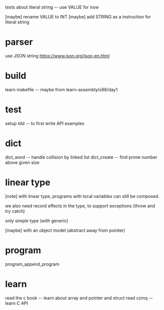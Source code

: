 tests about literal string -- use VALUE for now

[maybe] rename VALUE to INT
[maybe] add STRING as a instruction for literal string

# parser

use JSON string https://www.json.org/json-en.html

# build

learn makefile -- maybe from learn-assembly/x86/day1

# test

setup tdd -- to first write API examples

# dict

dict_word -- handle collision by linked list
dict_create -- find prime number above given size

# linear type

[note] with linear type, programs with local variables can still be composed.

we also need record effects in the type, to support exceptions (throw and try catch)

only simple type (with generic)

[maybe] with an object model (abstract away from pointer)

# program

program_append_program

# learn

read the c book -- learn about array and pointer and struct
read czmq -- learn C API
